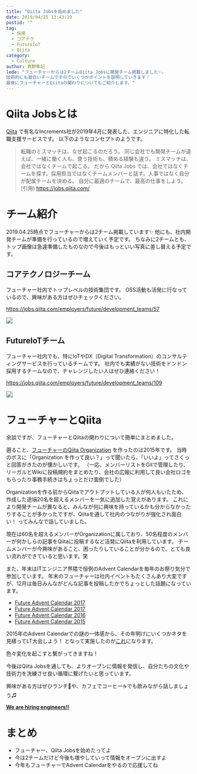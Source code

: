 ```yaml
---
title: "Qiita Jobsを始めました"
date: 2019/04/25 13:43:19
postid: ""
tag:
  - 採用
  - コアテク
  - FutureIoT
  - Qiita
category:
  - Culture
author: 真野隼記
lede: "フューチャーからは2チームQiita Jobsに開発チーム掲載しました✨。
技術的にも面白いチームですのでいくつかポイントを説明していきます！
最後にフューチャーとQiitaの関わりについてもご紹介します。"
---
```

# Qiita Jobsとは

[Qiita](https://qiita.com/) で有名なIncrements社が2019年4月に発表した、エンジニアに特化した転職支援サービスです。
以下のようなコンセプトのようです。

> 転職のミスマッチは、なぜ起こるのだろう。
> 同じ会社でも開発チームが違えば、一緒に働く人も、使う技術も、積める経験も違う。
> ミスマッチは、会社ではなくチームで起こる。
> だから Qiita Jobs では、会社ではなくチームを探す。採用担当ではなくチームメンバーと話す。人事ではなく自分が配属チームを決める。
> 自分に最適のチームで、最高の仕事をしよう。
> (引用) https://jobs.qiita.com/

# チーム紹介

2019.04.25時点でフューチャーからは2チーム掲載しています✨
他にも、社内開発チームが準備を行っているので増えていく予定です。
ちなみに2チームとも、トップ画像は急遽準備したものなので今後はもっといい写真に差し替える予定です。

## コアテクノロジーチーム

フューチャー社内でトップレベルの技術集団です。
OSS活動も活発に行なっているので、興味がある方はぜひチェックください。

https://jobs.qiita.com/employers/future/development_teams/57

<img src="/images/2019/20190425/photo_20190425_01.png" style="border:solid 1px #CFD8DC" loading="lazy">

## FutureIoTチーム

フューチャー社内でも、特にIoTやDX（Digital Transformation）のコンサルティングサービスを行っているチームです。
社内でも実績がない技術をドンドン採用するチームなので、チャレンジしたい人はぜひ連絡ください！

https://jobs.qiita.com/employers/future/development_teams/109

<img src="/images/2019/20190425/photo_20190425_02.png" style="border:solid 1px #CFD8DC" loading="lazy">

# フューチャーとQiita

余談ですが、フューチャーとQiitaの関わりについて簡単にまとめました。

遡ること、[フューチャーのQiita Organization](https://qiita.com/organizations/future) を作ったのは2015年です。
当時のボスに「Organization を作って良い？」って聞いたら、「いいよ」ってさくっと回答がきたのが懐かしいです。
（一応、メンバーリストをGitで管理したり、リーガルとWikiに投稿規約をまとめたり、会社の広報に利用して良い会社ロゴをもらったり事務手続きはちょっとだけ面倒でした）

Organizationを作る前からQiitaでアウトプットしている人が何人もいたため、作成した途端20名を超えるメンバーを一気に追加した覚えがあります。
これにより開発チームが異なると、みんなが何に興味を持っているかも分からなかったりすることが多かったですが、Qiitaを通して社内のつながりが強化され面白い！ ってみんなで話していました。

現在は60名を超えるメンバーがOrganizationに属しており、50名程度のメンバーが何かしらの記事をQiitaに投稿するなど活発にQiitaを利用しています。
チームメンバーが今興味があること、困ったりしていることが分かるので、とても良い流れができていると思います。笑

また、年末はITエンジニア界隈で恒例のAdvent Calendarを毎年のお祭り気分で参加しています。
年末のフューチャーは社内イベントもたくさんあり大変ですが、12月は毎日みんながどんな記事を投稿したかでちょっとした話題になっています。

* [Future Advent Calendar 2017](https://qiita.com/advent-calendar/2018/future)
* [Future Advent Calendar 2017](https://qiita.com/advent-calendar/2017/future)
* [Future Advent Calendar 2016](https://qiita.com/advent-calendar/2016/future)
* [Future Advent Calendar 2015](https://qiita.com/advent-calendar/2015/future)

2015年のAdvent Calendarでの謎の一体感から、その年明けにいくつかネタを見繕ってLT大会しよう！ となって実施したのが[これ](/categories/Culture/page/2/)になります。

色々変化を起こすと繋がってきますね！

今後はQiita Jobsを通しても、よりオープンに情報を発信し、自分たちの文化や技術力を洗練させ良い循環に繋げたいと思っています。

興味がある方はぜひランチ🍝や、カフェでコーヒー☕でも飲みながら話しましょう♫

**[We are hiring engineers!!](http://www.future.co.jp/recruit/)**

# まとめ

* フューチャー、Qiita Jobsを始めたってよ
* 今は2チームだけど今後も増やしていって情報をオープンに出すよ
* 今年もフューチャーでAdvent Calendarをやるので応援してね
